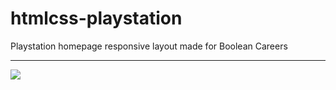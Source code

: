 # htmlcss-playstation
Playstation homepage responsive layout made for Boolean Careers
<hr>
<img src="https://user-images.githubusercontent.com/100787980/191698642-54c808e4-1529-4acb-a267-c96b4cd5eb2c.jpg">
